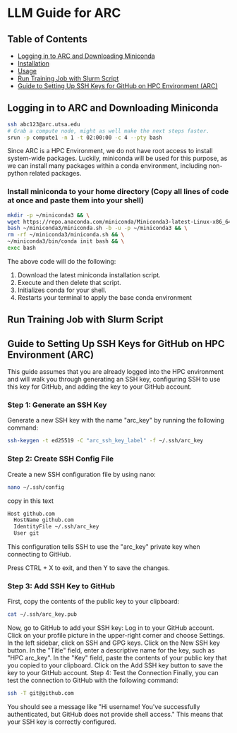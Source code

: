 # LLM Guide for ARC

## Table of Contents

- [Logging in to ARC and Downloading Miniconda](#logging-in-to-arc-and-downloading-minicondaLogging-in-to-ARC-and-Downloading-Miniconda)
- [Installation](#installation)
- [Usage](#usage)
- [Run Training Job with Slurm Script](#run-training-job-with-slurm-script)
- [Guide to Setting Up SSH Keys for GitHub on HPC Environment (ARC)](#guide-to-setting-up-ssh-keys-for-github-on-hpc-environment-arcGuide-to-Setting-Up-SSH-Keys-for-GitHub-on-HPC-Environment-(ARC))


## Logging in to ARC and Downloading Miniconda

```bash
ssh abc123@arc.utsa.edu
# Grab a compute node, might as well make the next steps faster.
srun -p compute1 -n 1 -t 02:00:00 -c 4 --pty bash
```

Since ARC is a HPC Environment, we do not have root access to install system-wide packages. Luckily, miniconda will be used for this purpose, as we can install many packages within a conda environment, including non-python related packages.

### Install miniconda to your home directory (Copy all lines of code at once and paste them into your shell)

```bash
mkdir -p ~/miniconda3 && \
wget https://repo.anaconda.com/miniconda/Miniconda3-latest-Linux-x86_64.sh -O ~/miniconda3/miniconda.sh && \
bash ~/miniconda3/miniconda.sh -b -u -p ~/miniconda3 && \
rm -rf ~/miniconda3/miniconda.sh && \
~/miniconda3/bin/conda init bash && \
exec bash
```
The above code will do the following:  
1. Download the latest miniconda installation script.
2. Execute and then delete that script.
3. Initializes conda for your shell.
4. Restarts your terminal to apply the base conda environment



## Run Training Job with Slurm Script



## Guide to Setting Up SSH Keys for GitHub on HPC Environment (ARC)

This guide assumes that you are already logged into the HPC environment and will walk you through generating an SSH key, configuring SSH to use this key for GitHub, and adding the key to your GitHub account.

### Step 1: Generate an SSH Key

Generate a new SSH key with the name "arc_key" by running the following command:

```bash
ssh-keygen -t ed25519 -C "arc_ssh_key_label" -f ~/.ssh/arc_key
```

### Step 2: Create SSH Config File
Create a new SSH configuration file by using nano:

```bash
nano ~/.ssh/config
```

copy in this text

```bash
Host github.com
  HostName github.com
  IdentityFile ~/.ssh/arc_key
  User git
```

This configuration tells SSH to use the "arc_key" private key when connecting to GitHub.

Press CTRL + X to exit, and then Y to save the changes.

### Step 3: Add SSH Key to GitHub
First, copy the contents of the public key to your clipboard:

```bash
cat ~/.ssh/arc_key.pub
```

Now, go to GitHub to add your SSH key:
Log in to your GitHub account.
Click on your profile picture in the upper-right corner and choose Settings.
In the left sidebar, click on SSH and GPG keys.
Click on the New SSH key button.
In the "Title" field, enter a descriptive name for the key, such as "HPC arc_key".
In the "Key" field, paste the contents of your public key that you copied to your clipboard.
Click on the Add SSH key button to save the key to your GitHub account.
Step 4: Test the Connection
Finally, you can test the connection to GitHub with the following command:

```bash
ssh -T git@github.com
```

You should see a message like "Hi username! You've successfully authenticated, but GitHub does not provide shell access." This means that your SSH key is correctly configured.